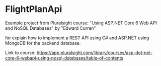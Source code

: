 # FlightPlanApi
 Example project from Pluralsight course: "Using ASP.NET Core 6 Web API and NoSQL Databases" by "Edward Curren"
 
 for explain how to implement a REST API using C# and ASP.NET using MongoDB for the backend database.
 
 Link to course: https://app.pluralsight.com/library/courses/asp-dot-net-core-6-webapi-using-nosql-databases/table-of-contents
